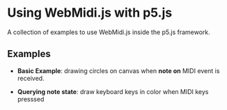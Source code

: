# Using WebMidi.js with p5.js

A collection of examples to use WebMidi.js inside the p5.js framework.

## Examples

* **Basic Example**: drawing circles on canvas when **note on** MIDI event is received.

* **Querying note state**: draw keyboard keys in color when MIDI keys presssed
